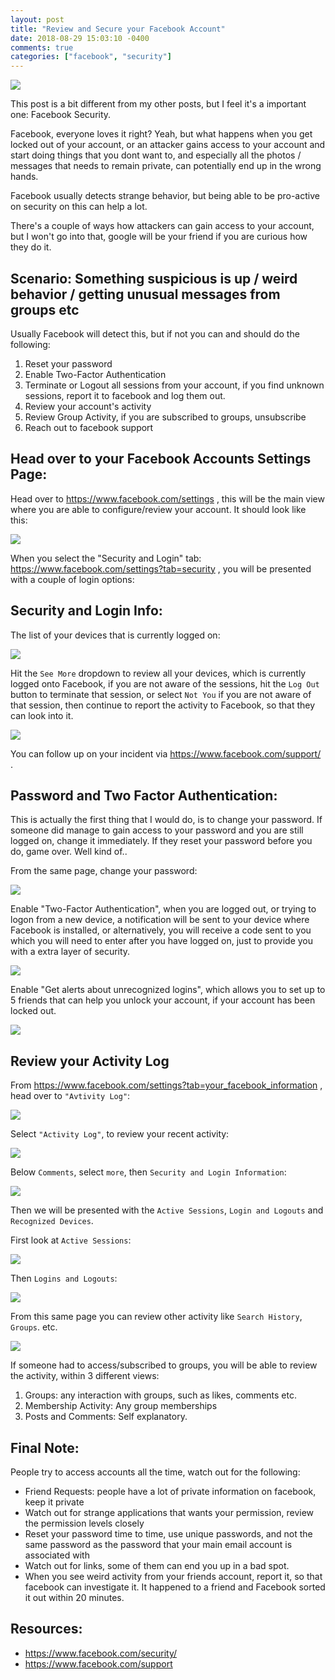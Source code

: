 ```yaml
---
layout: post
title: "Review and Secure your Facebook Account"
date: 2018-08-29 15:03:10 -0400
comments: true
categories: ["facebook", "security"] 
---
```


![](https://objects.ruanbekker.com/assets/images/fb-security-logo.png)

This post is a bit different from my other posts, but I feel it's a important one: Facebook Security. 

Facebook, everyone loves it right? Yeah, but what happens when you get locked out of your account, or an attacker gains access to your account and start doing things that you dont want to, and especially all the photos / messages that needs to remain private, can potentially end up in the wrong hands. 

Facebook usually detects strange behavior, but being able to be pro-active on security on this can help a lot.

There's a couple of ways how attackers can gain access to your account, but I won't go into that, google will be your friend if you are curious how they do it.

## Scenario: Something suspicious is up / weird behavior / getting unusual messages from groups etc

Usually Facebook will detect this, but if not you can and should do the following:

1. Reset your password
2. Enable Two-Factor Authentication
3. Terminate or Logout all sessions from your account, if you find unknown sessions, report it to facebook and log them out.
4. Review your account's activity
5. Review Group Activity, if you are subscribed to groups, unsubscribe
6. Reach out to facebook support

## Head over to your Facebook Accounts Settings Page:

Head over to https://www.facebook.com/settings , this will be the main view where you are able to configure/review your account. It should look like this:

![](https://objects.ruanbekker.com/assets/images/fb-1.png)

When you select the "Security and Login" tab: https://www.facebook.com/settings?tab=security , you will be presented with a couple of login options:

## Security and Login Info:

The list of your devices that is currently logged on:

![](https://objects.ruanbekker.com/assets/images/fb-2.png)

Hit the `See More` dropdown to review all your devices, which is currently logged onto Facebook, if you are not aware of the sessions, hit the `Log Out` button to terminate that session, or select `Not You` if you are not aware of that session, then continue to report the activity to Facebook, so that they can look into it.

![](https://objects.ruanbekker.com/assets/images/fb-3.png)

You can follow up on your incident via https://www.facebook.com/support/ . 

## Password and Two Factor Authentication:

This is actually the first thing that I would do, is to change your password. If someone did manage to gain access to your password and you are still logged on, change it immediately. If they reset your password before you do, game over. Well kind of..

From the same page, change your password:

![](https://objects.ruanbekker.com/assets/images/fb-4.png)

Enable "Two-Factor Authentication", when you are logged out, or trying to logon from a new device, a notification will be sent to your device where Facebook is installed, or alternatively, you will receive a code sent to you which you will need to enter after you have logged on, just to provide you with a extra layer of security.

![](https://objects.ruanbekker.com/assets/images/fb-5.png)

Enable "Get alerts about unrecognized logins", which allows you to set up to 5 friends that can help you unlock your account, if your account has been locked out.

![](https://objects.ruanbekker.com/assets/images/fb-6.png)

## Review your Activity Log

From https://www.facebook.com/settings?tab=your_facebook_information , head over to `"Avtivity Log"`:

![](https://objects.ruanbekker.com/assets/images/fb-7.png)

Select `"Activity Log"`, to review your recent activity:

![](https://objects.ruanbekker.com/assets/images/fb-8.png)

Below `Comments`, select `more`, then `Security and Login Information`:

![](https://objects.ruanbekker.com/assets/images/fb-9.png)

Then we will be presented with the `Active Sessions`, `Login and Logouts` and `Recognized Devices`.

First look at `Active Sessions`:

![](https://objects.ruanbekker.com/assets/images/fb-10.png)

Then `Logins and Logouts`:

![](https://objects.ruanbekker.com/assets/images/fb-11.png)

From this same page you can review other activity like `Search History`, `Groups`. etc. 

![](https://objects.ruanbekker.com/assets/images/fb-12.png)

If someone had to access/subscribed to groups, you will be able to review the activity, within 3 different views:

1. Groups: any interaction with groups, such as likes, comments etc.
2. Membership Activity: Any group memberships
3. Posts and Comments: Self explanatory.

## Final Note:

People try to access accounts all the time, watch out for the following:

- Friend Requests: people have a lot of private information on facebook, keep it private
- Watch out for strange applications that wants your permission, review the permission levels closely
- Reset your password time to time, use unique passwords, and not the same password as the password that your main email account is associated with
- Watch out for links, some of them can end you up in a bad spot.
- When you see weird activity from your friends account, report it, so that facebook can investigate it. It happened to a friend and Facebook sorted it out within 20 minutes.


## Resources:
- https://www.facebook.com/security/
- https://www.facebook.com/support
